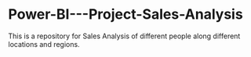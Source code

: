 # Power-BI---Project-Sales-Analysis
This is a repository for Sales Analysis of different people along different locations and regions.
